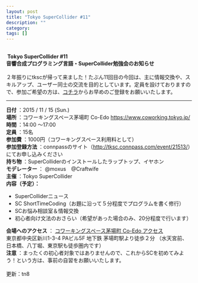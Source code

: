 ```yaml
---
layout: post
title: "Tokyo SuperCollider #11"
description: ""
category: 
tags: []
---
```

 

<br /><b>&nbsp;Tokyo SuperCollider #11&nbsp;</b><br /><b>音響合成プログラミング言語・SuperCollider勉強会のお知らせ</b><br /><br />２年振りにtkscが帰って来ました！たぶん11回目の今回は、主に情報交換や、スキルアップ、ユーザー同士の交流を目的としています。定員を設けておりますので、参加ご希望の方は、<a href="http://tksc.connpass.com/event/21513/">コチラ</a>からお早めのご登録をお願いいたします。<br />
<hr />
<b> 日付 </b> ：2015 / 11 / 15 (Sun.)
<br /><b> 場所 </b>：コワーキングスペース茅場町 Co-Edo <a href="https://www.coworking.tokyo.jp/" rel="nofollow">https://www.coworking.tokyo.jp/</a><br /><b> 時間 </b>：14:00 〜17:00<br /><b> 定員 </b>：15名<br /><b>参加費 </b>：1000円（コワーキングスペース利用料として）<br /><b> 参加登録方法 </b>：connpassのサイト（<a href="http://tksc.connpass.com/event/21513/">http://tksc.connpass.com/event/21513/</a>）にてお申し込みください<br /><b> 持ち物 </b>：SuperColliderのインストールしたラップトップ、イヤホン<br /><b> モデレーター </b>： @moxus　@Craftwife <br /><b> 主催 </b>：Tokyo SuperCollider<br /><b> 内容（予定）：</b>
<br />
<ul>
<li>SuperColliderニュース</li>
<li>SC ShortTimeCoding（お題に沿って５分程度でプログラムを書く修行）</li>
<li>SCお悩み相談室＆情報交換</li>
<li>初心者向け文法のおさらい（希望があった場合のみ、20分程度で行います）</li>
</ul>
<b> 会場へのアクセス </b>： <a href="http://blog.coworking.tokyo.jp/p/access.html" rel="nofollow">コワーキングスペース茅場町 Co-Edo アクセス</a>
<br />東京都中央区新川1-3-4 PAビル5F 地下鉄 茅場町駅より徒歩２分 （水天宮前、日本橋、八丁堀、東京駅も徒歩圏内です）<br />
<b> 注意 </b>：まったくの初心者対象ではありませんので、これからSCを初めてみよう！という方は、事前の自習をお願いいたします。<br />
<br />更新：tn8
